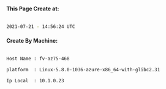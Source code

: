 
   
#### This Page Create at:

```bash

2021-07-21 - 14:56:24 UTC

```

#### Create By Machine:

```bash

Host Name : fv-az75-468

platform  : Linux-5.8.0-1036-azure-x86_64-with-glibc2.31

Ip Local  : 10.1.0.23

```

